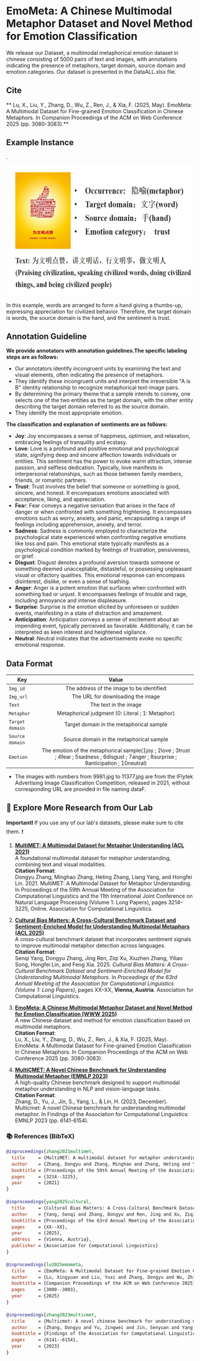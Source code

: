 # EmoMeta: A Chinese Multimodal Metaphor Dataset and Novel Method for Emotion Classification

We release our Dataset, a multimodal metaphorical emotion dataset in chinese consisting of 5000 pairs of text and images, with annotations indicating the presence of metaphors, target domain, source domain and emotion categories.
Our dataset is presented in the DataALL.xlsx file.

## Cite
** Lu, X., Liu, Y., Zhang, D., Wu, Z., Ren, J., & Xia, F. (2025, May). EmoMeta: A Multimodal Dataset for Fine-grained Emotion Classification in Chinese Metaphors. In Companion Proceedings of the ACM on Web Conference 2025 (pp. 3080-3083).**

## Example Instance

.<div align='center'><img src='annot.png' width="600" height="350"></div>

In this example, words are arranged to form a hand giving a thumbs-up, expressing appreciation for civilized behavior. Therefore, the target domain is words, the source domain is the hand, and the sentiment is trust.

## Annotation Guideline
**We provide annotators with annotation guidelines.The specific labeling steps are as follows:**

* Our annotators identify incongruent units by examining the text and visual elements, often indicating the presence of metaphors. 
* They identify these incongruent units and interpret the irreversible "A is B" identity relationship to recognize metaphorical text-image pairs.
* By determining the primary theme that a sample intends to convey, one selects one of the two entities as the target domain, with the other entity describing the target domain referred to as the source domain.
* They identify the most appropriate emotion.
  
**The classification and explanation of sentiments are as follows:**

  
* **Joy**: Joy encompasses a sense of happiness, optimism, and relaxation, embracing feelings of tranquility and ecstasy.
* **Love**: Love is a profound and positive emotional and psychological state, signifying deep and sincere affection towards individuals or entities. This sentiment has the power to evoke warm attraction, intense passion, and selfless dedication. Typically, love manifests in interpersonal relationships, such as those between family members, friends, or romantic partners.
* **Trust**: Trust involves the belief that someone or something is good, sincere, and honest. It encompasses emotions associated with acceptance, liking, and appreciation.
* **Fea**r: Fear conveys a negative sensation that arises in the face of danger or when confronted with something frightening. It encompasses emotions such as worry, anxiety, and panic, encapsulating a range of feelings including apprehension, anxiety, and terror.
* **Sadness**: Sadness is commonly employed to characterize the psychological state experienced when confronting negative emotions like loss and pain. This emotional state typically manifests as a psychological condition marked by feelings of frustration, pensiveness, or grief.
* **Disgust**: Disgust denotes a profound aversion towards someone or something deemed unacceptable, distasteful, or possessing unpleasant visual or olfactory qualities. This emotional response can encompass disinterest, dislike, or even a sense of loathing.
* **Anger**: Anger is a potent emotion that surfaces when confronted with something bad or unjust. It encompasses feelings of trouble and rage, including annoyance and intense displeasure.
* **Surprise**: Surprise is the emotion elicited by unforeseen or sudden events, manifesting in a state of distraction and amazement. 
* **Anticipation**: Anticipation conveys a sense of excitement about an impending event, typically perceived as favorable. Additionally, it can be interpreted as keen interest and heightened vigilance.
* **Neutral**: Neutral indicates that the advertisements evoke no specific emotional response.
## Data Format


| Key                     |                                    Value                                    |
|-------------------------|:---------------------------------------------------------------------------:|
| `Img_id`            |                The address of the image to be identified                  |
| `Img_url`            |                The URL for downloading the image                  |
| `Text`     |                                          The  text in the image                              |
| `Metaphor`|           Metaphorical judgment (0: Literal ; 1: Metaphor)          |
| `Target domain`|           Target domain in the metaphorical sample         |
| `Source domain`|           Source domain in the metaphorical sample          |
| `Emotion`            |                      The emotion of the metaphorical sample(1joy ; 2love ; 3trust ; 4fear ; 5sadness ; 6disgust ; 7anger ; 8surprise ; 9anticipation ; 10neutral)                 |

* The images with numbers from 9981.jpg to 11377.jpg are from the IFlytek Advertising Image Classification Competition, released in 2021, without corresponding URL are provided in file naming dataF.







## 🔬 Explore More Research from Our Lab

**Important❗**  If you use any of our lab's datasets, please make sure to cite them.  ❗

1. **[MultiMET: A Multimodal Dataset for Metaphor Understanding (ACL 2021)](https://github.com/DUTIR-YSQ/MultiMET)**  
   A foundational multimodal dataset for metaphor understanding, combining text and visual modalities.  
   **Citation Format**:  
   Dongyu Zhang, Minghao Zhang, Heting Zhang, Liang Yang, and Hongfei Lin. 2021. MultiMET: A Multimodal Dataset for Metaphor Understanding. In Proceedings of the 59th Annual Meeting of the Association for Computational Linguistics and the 11th International Joint Conference on Natural Language Processing (Volume 1: Long Papers), pages 3214–3225, Online. Association for Computational Linguistics.

2. **[Cultural Bias Matters: A Cross-Cultural Benchmark Dataset and Sentiment-Enriched Model for Understanding Multimodal Metaphors (ACL 2025)](https://github.com/DUTIR-YSQ/MultiMM)**  
   A cross-cultural benchmark dataset that incorporates sentiment signals to improve multimodal metaphor detection across languages.  
   **Citation Format**:  
   Senqi Yang, Dongyu Zhang, Jing Ren, Ziqi Xu, Xiuzhen Zhang, Yiliao Song, Hongfei Lin, and Feng Xia. 2025. *Cultural Bias Matters: A Cross-Cultural Benchmark Dataset and Sentiment-Enriched Model for Understanding Multimodal Metaphors*. In *Proceedings of the 63rd Annual Meeting of the Association for Computational Linguistics (Volume 1: Long Papers)*, pages XX–XX, **Vienna, Austria**. Association for Computational Linguistics.

3. **[EmoMeta: A Chinese Multimodal Metaphor Dataset and Novel Method for Emotion Classification (WWW 2025)](https://github.com/DUTIR-YSQ/EmoMeta)**  
   A new Chinese dataset and method for emotion classification based on multimodal metaphors.  
   **Citation Format**:  
   Lu, X., Liu, Y., Zhang, D., Wu, Z., Ren, J., & Xia, F. (2025, May). EmoMeta: A Multimodal Dataset for Fine-grained Emotion Classification in Chinese Metaphors. In Companion Proceedings of the ACM on Web Conference 2025 (pp. 3080-3083).

4. **[MultiCMET: A Novel Chinese Benchmark for Understanding Multimodal Metaphor (EMNLP 2023)](https://github.com/DUTIR-YSQ/MultiCMET)**  
   A high-quality Chinese benchmark designed to support multimodal metaphor understanding in NLP and vision-language tasks.  
   **Citation Format**:  
   Zhang, D., Yu, J., Jin, S., Yang, L., & Lin, H. (2023, December). Multicmet: A novel Chinese benchmark for understanding multimodal metaphor. In Findings of the Association for Computational Linguistics: EMNLP 2023 (pp. 6141-6154).


### 📚 References (BibTeX)

```bibtex
@inproceedings{zhang2021multimet,
  title     = {MultiMET: A multimodal dataset for metaphor understanding},
  author    = {Zhang, Dongyu and Zhang, Minghao and Zhang, Heting and Yang, Liang and Lin, Hongfei},
  booktitle = {Proceedings of the 59th Annual Meeting of the Association for Computational Linguistics and the 11th International Joint Conference on Natural Language Processing (Volume 1: Long Papers)},
  pages     = {3214--3225},
  year      = {2021}
}

@inproceedings{yang2025cultural,
  title     = {Cultural Bias Matters: A Cross-Cultural Benchmark Dataset and Sentiment-Enriched Model for Understanding Multimodal Metaphors},
  author    = {Yang, Senqi and Zhang, Dongyu and Ren, Jing and Xu, Ziqi and Zhang, Xiuzhen and Song, Yiliao and Lin, Hongfei and Xia, Feng},
  booktitle = {Proceedings of the 63rd Annual Meeting of the Association for Computational Linguistics (Volume 1: Long Papers)},
  pages     = {XX--XX},
  year      = {2025},
  address   = {Vienna, Austria},
  publisher = {Association for Computational Linguistics}
}

@inproceedings{lu2025emometa,
  title     = {EmoMeta: A Multimodal Dataset for Fine-grained Emotion Classification in Chinese Metaphors},
  author    = {Lu, Xingyuan and Liu, Yuxi and Zhang, Dongyu and Wu, Zhiyao and Ren, Jing and Xia, Feng},
  booktitle = {Companion Proceedings of the ACM on Web Conference 2025},
  pages     = {3080--3083},
  year      = {2025}
}

@inproceedings{zhang2023multicmet,
  title     = {Multicmet: A novel chinese benchmark for understanding multimodal metaphor},
  author    = {Zhang, Dongyu and Yu, Jingwei and Jin, Senyuan and Yang, Liang and Lin, Hongfei},
  booktitle = {Findings of the Association for Computational Linguistics: EMNLP 2023},
  pages     = {6141--6154},
  year      = {2023}
}



